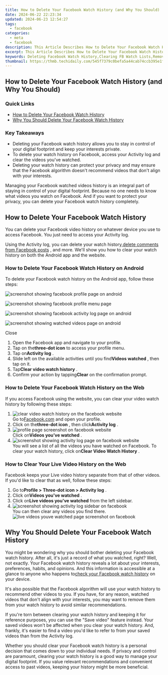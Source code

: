 ```yaml
---
title: How to Delete Your Facebook Watch History (and Why You Should)
date: 2024-06-22 22:23:34
updated: 2024-06-23 12:54:27
tags:
  - facebook
categories:
  - meta
  - facebook
description: This Article Describes How to Delete Your Facebook Watch History (and Why You Should)
excerpt: This Article Describes How to Delete Your Facebook Watch History (and Why You Should)
keywords: Deleting Facebook Watch History,Clearing FB Watch Lists,Removing Facebook Viewed Videos,Unlist FB Viewed Content,Delete Facebook Video Tracking,Why Remove FB Watch Data,FB Watch History Cleanse Reason
thumbnail: https://thmb.techidaily.com/545f7379c0befa5a44cab74ccb395e1f4653a53c66c0461613d4a49d7a7f9a57.jpg
---
```


## How to Delete Your Facebook Watch History (and Why You Should)

### Quick Links

* [How to Delete Your Facebook Watch History](#how-to-delete-your-facebook-watch-history)
* [Why You Should Delete Your Facebook Watch History](#why-you-should-delete-your-facebook-watch-history)

### Key Takeaways

* Deleting your Facebook watch history allows you to stay in control of your digital footprint and keep your interests private.
* To delete your watch history on Facebook, access your Activity log and clear the videos you've watched.
* Deleting your watch history can protect your privacy and may ensure that the Facebook algorithm doesn't recommend videos that don't align with your interests.

 Managing your Facebook watched videos history is an integral part of staying in control of your digital footprint. Because no one needs to know what videos you watch on Facebook. And if you want to protect your privacy, you can delete your Facebook watch history completely.

## How to Delete Your Facebook Watch History

 You can delete your Facebook video history on whatever device you use to access Facebook. You just need to access your Activity log.

 Using the Activity log, you can delete your watch history,[delete comments from Facebook posts](https://www.makeuseof.com/how-to-delete-facebook-post-comment/) , and more. We'll show you how to clear your watch history on both the Android app and the website.

### How to Delete Your Facebook Watch History on Android

 To delete your Facebook watch history on the Android app, follow these steps:

![screenshot showing facebook profile page on android](https://static1.makeuseofimages.com/wordpress/wp-content/uploads/2024/01/screenshot-showing-fb-profile-page-on-android.jpg)

![screenshot showing facebook profile menu page](https://static1.makeuseofimages.com/wordpress/wp-content/uploads/2024/01/screenshot-showing-fb-profile-menu-page.jpg)

![screenshot showing facebook activity log page on android](https://static1.makeuseofimages.com/wordpress/wp-content/uploads/2024/01/screenshot-showing-facebook-activity-log-page-on-android.jpg)

![screenshot showing watched videos page on android](https://static1.makeuseofimages.com/wordpress/wp-content/uploads/2024/01/screenshot-showing-watched-videos-page-on-android.jpg)

Close

1. Open the Facebook app and navigate to your profile.
2. Tap on the**three-dot icon** to access your profile menu.
3. Tap on**Activity log** .
4. Slide left on the available activities until you find**Videos watched** , then tap on it.
5. Tap**Clear video watch history** .
6. Confirm your action by tapping**Clear** on the confirmation prompt.

### How to Delete Your Facebook Watch History on the Web

 If you access Facebook using the website, you can clear your video watch history by following these steps:

1. ![clear video watch history on the facebook website](https://static1.makeuseofimages.com/wordpress/wp-content/uploads/2024/01/clear-video-watch-history-pc-screenshot.jpg)  
 Go to[Facebook.com](https://www.facebook.com/) and open your profile.
2. Click on the**three-dot icon** , then click**Activity log** .
3. ![profile page screenshot on facebook website](https://static1.makeuseofimages.com/wordpress/wp-content/uploads/2024/01/profile-page-screenshot-on-facebook-web-desktop.jpg)  
 Click on**Videos you’ve watched** .
4. ![screenshot showing activity log page on facebook website](https://static1.makeuseofimages.com/wordpress/wp-content/uploads/2024/01/screenshot-showing-activity-log-page-on-facebook-web.jpg)  
 You will see a list of all the videos you have watched on Facebook. To clear your watch history, click on**Clear Video Watch History** .

### How to Clear Your Live Video History on the Web

 Facebook keeps your Live video history separate from that of other videos. If you'd like to clear that as well, follow these steps:

1. Go to**Profile > Three-dot icon > Activity log** .
2. Click on**Videos you've watched** .
3. Click on**Live videos you've watched** from the left sidebar.
4. ![screenshot showing activity log sidebar on facebook](https://static1.makeuseofimages.com/wordpress/wp-content/uploads/2024/01/screenshot-showing-activity-log-sidebar-on-facebook.jpg)  
 You can then clear any videos you find there.  
![live videos youve watched page screenshot on facebook](https://static1.makeuseofimages.com/wordpress/wp-content/uploads/2024/01/live-videos-youve-watched-page-screenshot-on-facebook.jpg)

## Why You Should Delete Your Facebook Watch History

 You might be wondering why you should bother deleting your Facebook watch history. After all, it's just a record of what you watched, right? Well, not exactly. Your Facebook watch history reveals a lot about your interests, preferences, habits, and opinions. And this information is accessible at a glance to anyone who happens to[check your Facebook watch history](https://www.makeuseof.com/how-to-find-recently-watched-videos-facebook) on your device.

 It's also possible that the Facebook algorithm will use your watch history to recommend other videos to you. If you have, for any reason, watched videos that don't align with your interests, you may want to remove them from your watch history to avoid similar recommendations.

 If you're torn between clearing your watch history and keeping it for reference purposes, you can use the "Save video" feature instead. Your saved videos won't be affected when you clear your watch history. And, frankly, it's easier to find a video you'd like to refer to from your saved videos than from the Activity log.

 Whether you should clear your Facebook watch history is a personal decision that comes down to your individual needs. If privacy and control are paramount, clearing your watch history is a good way to manage your digital footprint. If you value relevant recommendations and convenient access to past videos, keeping your history might be more beneficial.


<ins class="adsbygoogle"
     style="display:block"
     data-ad-format="autorelaxed"
     data-ad-client="ca-pub-7571918770474297"
     data-ad-slot="1223367746"></ins>



<ins class="adsbygoogle"
     style="display:block"
     data-ad-client="ca-pub-7571918770474297"
     data-ad-slot="8358498916"
     data-ad-format="auto"
     data-full-width-responsive="true"></ins>
